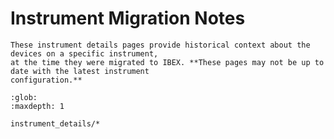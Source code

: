 # Instrument Migration Notes

```{warning}
These instrument details pages provide historical context about the devices on a specific instrument,
at the time they were migrated to IBEX. **These pages may not be up to date with the latest instrument
configuration.**
```
   
```{toctree}
:glob:
:maxdepth: 1

instrument_details/*
```
